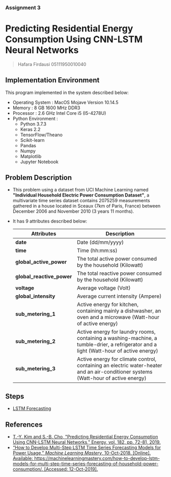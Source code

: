 ### Assignment 3
# Predicting Residential Energy Consumption Using CNN-LSTM Neural Networks

> Hafara Firdausi
> 05111950010040

## Implementation Environment
This program implemented in the system described below:
* Operating System : MacOS Mojave Version 10.14.5
* Memory : 8 GB 1600 MHz DDR3
* Processor : 2.6 GHz Intel Core i5 (I5-4278U)
* Python Environment :
  * Python 3.7.3
  * Keras 2.2
  * TensorFlow/Theano
  * Scikit-learn
  * Pandas
  * Numpy
  * Matplotlib
  * Jupyter Notebook

## Problem Description 
* This problem using a dataset from UCI Machine Learning named **"Individual Household Electric Power Consumption Dataset"**, a multivariate time series dataset contains 2075259 measurements gathered in a house located in Sceaux (7km of Paris, France) between December 2006 and November 2010 (3 years 11 months). 
* It has 9 attributes described below:

    | Attributes | Description |
    |---|---|
    | **date** | Date (dd/mm/yyyy) | 
    | **time** | Time (hh:mm:ss)| 
    | **global_active_power** | The total active power consumed by the household (Kilowatt) |
    | **global_reactive_power** | The total reactive power consumed by the household (Kilowatt) |
    | **voltage** | Average voltage (Volt) |
    | **global_intensity** | Average current intensity (Ampere) |
    | **sub_metering_1** | Active energy for kitchen, containing mainly a dishwasher, an oven and a microwave (Watt-hour of active energy) |
    | **sub_metering_2** | Active energy for laundry rooms, containing a washing-machine, a tumble-drier, a refrigerator and a light (Watt-hour of active energy) |
    | **sub_metering_3** | Active energy for climate control, containing an electric water-heater and an air-conditioner systems (Watt-hour of active energy)|

## Steps

* [LSTM Forecasting](lstm-forecasting.ipynb)


## References
* [T.-Y. Kim and S.-B. Cho, "Predicting Residential Energy Consumption Using CNN-LSTM Neural Networks," Energy, vol. 182, pp. 72-81, 2019.](https://www.sciencedirect.com/science/article/abs/pii/S0360544219311223)
* [“How to Develop Multi-Step LSTM Time Series Forecasting Models for Power Usage,” *Machine Learning Mastery*, 10-Oct-2018. [Online]. Available: https://machinelearningmastery.com/how-to-develop-lstm-models-for-multi-step-time-series-forecasting-of-household-power-consumption/. [Accessed: 12-Oct-2019].](https://machinelearningmastery.com/how-to-develop-lstm-models-for-multi-step-time-series-forecasting-of-household-power-consumption/)